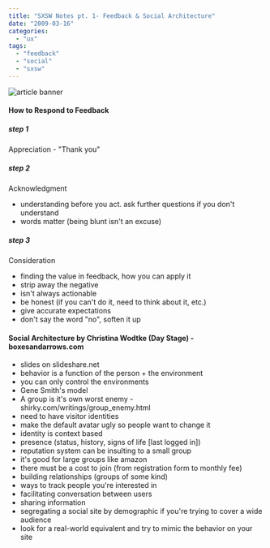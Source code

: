 ```yaml
---
title: "SXSW Notes pt. 1- Feedback & Social Architecture"
date: "2009-03-16"
categories: 
  - "ux"
tags: 
  - "feedback"
  - "social"
  - "sxsw"
---
```


![article banner](images/sxsw.jpg)

#### How to Respond to Feedback

##### step 1

Appreciation - "Thank you"

##### step 2

Acknowledgment

- understanding before you act. ask further questions if you don't understand
- words matter (being blunt isn't an excuse)

##### step 3

Consideration

- finding the value in feedback, how you can apply it
- strip away the negative
- isn't always actionable
- be honest (if you can't do it, need to think about it, etc.)
- give accurate expectations
- don't say the word "no", soften it up

#### Social Architecture by Christina Wodtke (Day Stage) - boxesandarrows.com

- slides on slideshare.net
- behavior is a function of the person + the environment
- you can only control the environments
- Gene Smith's model
- A group is it's own worst enemy - shirky.com/writings/group\_enemy.html
- need to have visitor identities
- make the default avatar ugly so people want to change it
- identity is context based
- presence (status, history, signs of life \[last logged in\])
- reputation system can be insulting to a small group
- it's good for large groups like amazon
- there must be a cost to join (from registration form to monthly fee)
- building relationships (groups of some kind)
- ways to track people you're interested in
- facilitating conversation between users
- sharing information
- segregating a social site by demographic if you're trying to cover a wide audience
- look for a real-world equivalent and try to mimic the behavior on your site

